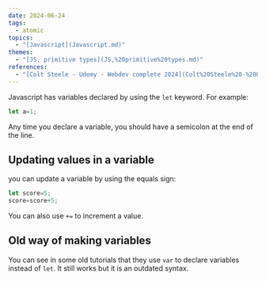 ```yaml
---  
date: 2024-06-24  
tags:  
  - atomic  
topics:  
  - "[Javascript](Javascript.md)"  
themes:  
  - "[JS, primitive types](JS,%20primitive%20types.md)"  
references:  
  - "[Colt Steele - Udemy - Webdev complete 2024](Colt%20Steele%20-%20Udemy%20-%20Webdev%20complete%202024.md)"  
---  
```

Javascript has variables declared by using the `let` keyword. For example:  
```javascript  
let a=1;  
```  
  
Any time you declare a variable, you should have a semicolon at the end of the line.  
  
## Updating values in a variable  
you can update a variable by using the equals sign:  
```javascript  
let score=5;  
score=score+5;  
```  
  
You can also use `+=` to increment a value.  
  
## Old way of making variables  
You can see in some old tutorials that they use `var` to declare variables instead of `let`. It still works but it is an outdated syntax.